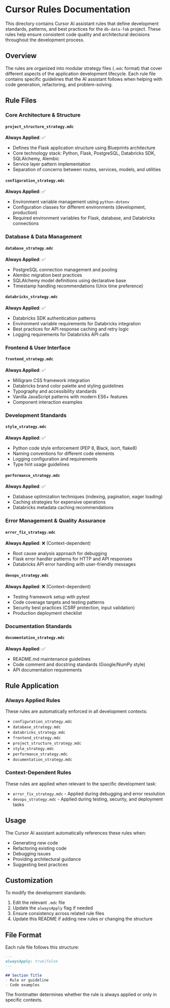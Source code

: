 # Cursor Rules Documentation

This directory contains Cursor AI assistant rules that define development standards, patterns, and best practices for the `db-data-fab` project. These rules help ensure consistent code quality and architectural decisions throughout the development process.

## Overview

The rules are organized into modular strategy files (`.mdc` format) that cover different aspects of the application development lifecycle. Each rule file contains specific guidelines that the AI assistant follows when helping with code generation, refactoring, and problem-solving.

## Rule Files

### Core Architecture & Structure

#### `project_structure_strategy.mdc` 
**Always Applied**: ✅
- Defines the Flask application structure using Blueprints architecture
- Core technology stack: Python, Flask, PostgreSQL, Databricks SDK, SQLAlchemy, Alembic
- Service layer pattern implementation
- Separation of concerns between routes, services, models, and utilities

#### `configuration_strategy.mdc`
**Always Applied**: ✅
- Environment variable management using `python-dotenv`
- Configuration classes for different environments (development, production)
- Required environment variables for Flask, database, and Databricks connections

### Database & Data Management

#### `database_strategy.mdc`
**Always Applied**: ✅
- PostgreSQL connection management and pooling
- Alembic migration best practices
- SQLAlchemy model definitions using declarative base
- Timestamp handling recommendations (Unix time preference)

#### `databricks_strategy.mdc`
**Always Applied**: ✅
- Databricks SDK authentication patterns
- Environment variable requirements for Databricks integration
- Best practices for API response caching and retry logic
- Logging requirements for Databricks API calls

### Frontend & User Interface

#### `frontend_strategy.mdc`
**Always Applied**: ✅
- Milligram CSS framework integration
- Databricks brand color palette and styling guidelines
- Typography and accessibility standards
- Vanilla JavaScript patterns with modern ES6+ features
- Component interaction examples

### Development Standards

#### `style_strategy.mdc`
**Always Applied**: ✅
- Python code style enforcement (PEP 8, Black, isort, flake8)
- Naming conventions for different code elements
- Logging configuration and requirements
- Type hint usage guidelines

#### `performance_strategy.mdc`
**Always Applied**: ✅
- Database optimization techniques (indexing, pagination, eager loading)
- Caching strategies for expensive operations
- Databricks metadata caching recommendations

### Error Management & Quality Assurance

#### `error_fix_strategy.mdc`
**Always Applied**: ❌ (Context-dependent)
- Root cause analysis approach for debugging
- Flask error handler patterns for HTTP and API responses
- Databricks API error handling with user-friendly messages

#### `devops_strategy.mdc`
**Always Applied**: ❌ (Context-dependent)
- Testing framework setup with pytest
- Code coverage targets and testing patterns
- Security best practices (CSRF protection, input validation)
- Production deployment checklist

### Documentation Standards

#### `documentation_strategy.mdc`
**Always Applied**: ✅
- README.md maintenance guidelines
- Code comment and docstring standards (Google/NumPy style)
- API documentation requirements

## Rule Application

### Always Applied Rules
These rules are automatically enforced in all development contexts:
- `configuration_strategy.mdc`
- `database_strategy.mdc`
- `databricks_strategy.mdc`
- `frontend_strategy.mdc`
- `project_structure_strategy.mdc`
- `style_strategy.mdc`
- `performance_strategy.mdc`
- `documentation_strategy.mdc`

### Context-Dependent Rules
These rules are applied when relevant to the specific development task:
- `error_fix_strategy.mdc` - Applied during debugging and error resolution
- `devops_strategy.mdc` - Applied during testing, security, and deployment tasks

## Usage

The Cursor AI assistant automatically references these rules when:
- Generating new code
- Refactoring existing code
- Debugging issues
- Providing architectural guidance
- Suggesting best practices

## Customization

To modify the development standards:
1. Edit the relevant `.mdc` file
2. Update the `alwaysApply` flag if needed
3. Ensure consistency across related rule files
4. Update this README if adding new rules or changing the structure

## File Format

Each rule file follows this structure:
```markdown
---
alwaysApply: true|false
---

## Section Title
- Rule or guideline
- Code examples
```

The frontmatter determines whether the rule is always applied or only in specific contexts.
